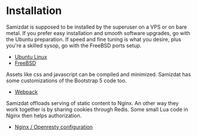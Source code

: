 # Installation

Samizdat is supposed to be installed by the superuser on a VPS or on bare metal.
If you prefer easy installation and smooth software upgrades, go with the Ubuntu preparation.
If speed and fine tuning is what you desire, plus you're a skilled sysop, go with the FreeBSD ports setup.

* [Ubuntu Linux](./ubuntu/README.md)
* [FreeBSD](./freebsd/README.md)

Assets like css and javascript can be compiled and minimized. Samizdat has some customizations of the Bootstrap 5 code too.

* [Webpack](./webpack/README.md)

Samizdat offloads serving of static content to Nginx. An other way they work together is by sharing cookies through Redis.
Some small Lua code in Nginx then helps authorization.

* [Nginx / Openresty configuration](./etc/README.md)